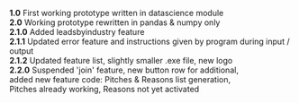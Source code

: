<strong>1.0</strong> First working prototype written in datascience module<br>
<strong>2.0</strong> Working prototype rewritten in pandas & numpy only<br>
<strong>2.1.0</strong> Added leadsbyindustry feature<br>
<strong>2.1.1</strong> Updated error feature and instructions given by program during input / output<br>
<strong>2.1.2</strong> Updated feature list, slightly smaller .exe file, new logo <br>
<strong>2.2.0</strong> Suspended 'join' feature, new button row for additional, <br>
      added new feature code: Pitches & Reasons list generation,<br>
      Pitches already working, Reasons not yet activated <br>
